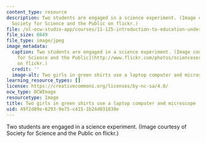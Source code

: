 ```yaml
---
content_type: resource
description: Two students are engaged in a science experiment. (Image courtesy of
  Society for Science and the Public on flickr.)
file: /ol-ocw-studio-app/courses/11-125-introduction-to-education-understanding-and-evaluating-education-spring-2009/49f2d89e62939e75c4151b24d031838e_11-125s09-th.jpg
file_size: 8649
file_type: image/jpeg
image_metadata:
  caption: Two students are engaged in a science experiment. (Image courtesy of [Society
    for Science and the Public](http://www.flickr.com/photos/scienceservice/3008940628/)
    on flickr.)
  credit: ''
  image-alt: Two girls in green shirts use a laptop computer and microscope.
learning_resource_types: []
license: https://creativecommons.org/licenses/by-nc-sa/4.0/
ocw_type: OCWImage
resourcetype: Image
title: Two girls in green shirts use a laptop computer and microscope
uid: 49f2d89e-6293-9e75-c415-1b24d031838e
---
```

Two students are engaged in a science experiment. (Image courtesy of Society for Science and the Public on flickr.)